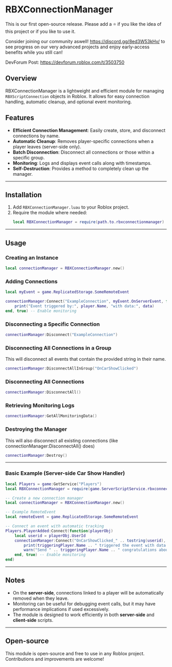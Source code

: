 # RBXConnectionManager

This is our first open-source release. Please add a ⭐ if you like the idea of this project or if you like to use it.

Consider joining our community aswell! https://discord.gg/8ed3W53kHv/ to see progress on our very advanced projects and enjoy early-access benefits while you still can!

DevForum Post: https://devforum.roblox.com/t/3503750

## Overview
RBXConnectionManager is a lightweight and efficient module for managing `RBXScriptConnection` objects in Roblox. It allows for easy connection handling, automatic cleanup, and optional event monitoring.

## Features
- **Efficient Connection Management**: Easily create, store, and disconnect connections by name.
- **Automatic Cleanup**: Removes player-specific connections when a player leaves (server-side only).
- **Batch Disconnection**: Disconnect all connections or those within a specific group.
- **Monitoring**: Logs and displays event calls along with timestamps.
- **Self-Destruction**: Provides a method to completely clean up the manager.

---

## Installation
1. Add `RBXConnectionManager.luau` to your Roblox project.
2. Require the module where needed:
   ```lua
   local RBXConnectionManager = require(path.to.rbxconnectionmanager)
   ```
---

## Usage

### Creating an Instance
```lua
local connectionManager = RBXConnectionManager.new()
```

### Adding Connections
```lua
local myEvent = game.ReplicatedStorage.SomeRemoteEvent

connectionManager:Connect("ExampleConnection", myEvent.OnServerEvent, function(player, data)
    print("Event triggered by:", player.Name, "with data:", data)
end, true) -- Enable monitoring
```

### Disconnecting a Specific Connection
```lua
connectionManager:Disconnect("ExampleConnection")
```

### Disconnecting All Connections in a Group
This will disconnect all events that contain the provided string in their name.
```lua
connectionManager:DisconnectAllInGroup("OnCarShowClicked")
```

### Disconnecting All Connections
```lua
connectionManager:DisconnectAll()
```

### Retrieving Monitoring Logs
```lua
connectionManager:GetAllMonitoringData()
```

### Destroying the Manager
This will also disconnect all existing connections (like connectionManager:DisconnectAll() does)
```lua
connectionManager:Destroy()
```

---

### Basic Example (Server-side Car Show Handler)

```lua
local Players = game:GetService("Players")
local RBXConnectionManager = require(game.ServerScriptService.rbxconnectionmanager)

-- Create a new connection manager
local connectionManager = RBXConnectionManager.new()

-- Example RemoteEvent
local remoteEvent = game.ReplicatedStorage.SomeRemoteEvent

-- Connect an event with automatic tracking
Players.PlayerAdded:Connect(function(playerObj)
    local userid = playerObj.UserId
	connectionManager:Connect("OnCarShowClicked_" .. tostring(userid), remoteEvent.OnServerEvent, function(triggeringPlayer, data)
		print(triggeringPlayer.Name .. " triggered the event with data:", data)
        warn("Send " .. triggeringPlayer.Name .. " congratulations about " .. triggeringPlayer.Name .. " clicking on his car show")
	end, true) -- Enable monitoring
end)
```

---

## Notes
- On the **server-side**, connections linked to a player will be automatically removed when they leave.
- Monitoring can be useful for debugging event calls, but it may have performance implications if used excessively.
- The module is designed to work efficiently in both **server-side** and **client-side** scripts.

---

## Open-source
This module is open-source and free to use in any Roblox project. Contributions and improvements are welcome!
